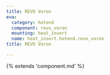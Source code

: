 ```yaml
---
title: REVO Voron
eva:
  category: hotend
  component: revo_voron
  mounting: heat_insert
  name: heat_insert.hotend.revo_voron
title: REVO Voron

---
```


{% extends 'component.md' %}